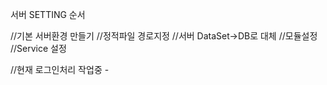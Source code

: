 서버 SETTING 순서

//기본 서버환경 만들기
//정적파일 경로지정
//서버 DataSet->DB로 대체
//모듈설정
//Service 설정



//현재 로그인처리 작업중  -

